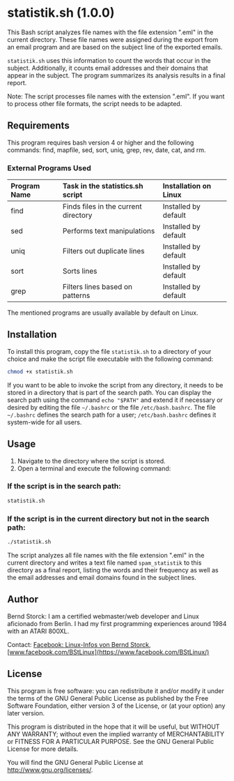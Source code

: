 
# statistik.sh (1.0.0)

This Bash script analyzes file names with the file extension ".eml" in the current directory. These file names were assigned during the export from an email program and are based on the subject line of the exported emails.

`statistik.sh` uses this information to count the words that occur in the subject. Additionally, it counts email addresses and their domains that appear in the subject. The program summarizes its analysis results in a final report.

Note: The script processes file names with the extension ".eml". If you want to process other file formats, the script needs to be adapted.

## Requirements

This program requires bash version 4 or higher and the following commands: find, mapfile, sed, sort, uniq, grep, rev, date, cat, and rm.

### External Programs Used

| Program Name | Task in the statistics.sh script | Installation on Linux |
|:-------------|:------------------------------|:----------------------|
| find         | Finds files in the current directory | Installed by default |
| sed          | Performs text manipulations | Installed by default |
| uniq         | Filters out duplicate lines | Installed by default |
| sort         | Sorts lines | Installed by default |
| grep         | Filters lines based on patterns | Installed by default |

The mentioned programs are usually available by default on Linux.

## Installation

To install this program, copy the file `statistik.sh` to a directory of your choice and make the script file executable with the following command:

```bash
chmod +x statistik.sh
```

If you want to be able to invoke the script from any directory, it needs to be stored in a directory that is part of the search path. You can display the search path using the command `echo "$PATH"` and extend it if necessary or desired by editing the file `~/.bashrc` or the file `/etc/bash.bashrc`. The file `~/.bashrc` defines the search path for a user; `/etc/bash.bashrc` defines it system-wide for all users.

## Usage

1. Navigate to the directory where the script is stored.
2. Open a terminal and execute the following command:

### If the script is in the search path:

```bash
statistik.sh
```

### If the script is in the current directory but not in the search path:

```bash
./statistik.sh
```

The script analyzes all file names with the file extension ".eml" in the current directory and writes a text file named `spam_statistik` to this directory as a final report, listing the words and their frequency as well as the email addresses and email domains found in the subject lines.

## Author

Bernd Storck: I am a certified webmaster/web developer and Linux aficionado from Berlin. I had my first programming experiences around 1984 with an ATARI 800XL.

Contact: [Facebook: Linux-Infos von Bernd Storck](https://www.facebook.com/BStLinux/), [www.facebook.com/BStLinux](https://www.facebook.com/BStLinux/)

## License

This program is free software: you can redistribute it and/or modify it under the terms of the GNU General Public License as published by the Free Software Foundation, either version 3 of the License, or (at your option) any later version.

This program is distributed in the hope that it will be useful, but WITHOUT ANY WARRANTY; without even the implied warranty of MERCHANTABILITY or FITNESS FOR A PARTICULAR PURPOSE. See the GNU General Public License for more details.

You will find the GNU General Public License at <http://www.gnu.org/licenses/>.
